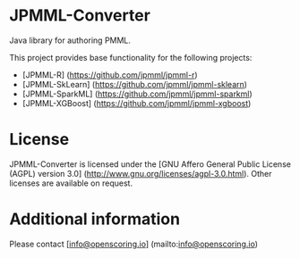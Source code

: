 JPMML-Converter
===============

Java library for authoring PMML.

This project provides base functionality for the following projects:

* [JPMML-R] (https://github.com/jpmml/jpmml-r)
* [JPMML-SkLearn] (https://github.com/jpmml/jpmml-sklearn)
* [JPMML-SparkML] (https://github.com/jpmml/jpmml-sparkml)
* [JPMML-XGBoost] (https://github.com/jpmml/jpmml-xgboost)

# License #

JPMML-Converter is licensed under the [GNU Affero General Public License (AGPL) version 3.0] (http://www.gnu.org/licenses/agpl-3.0.html). Other licenses are available on request.

# Additional information #

Please contact [info@openscoring.io] (mailto:info@openscoring.io)
